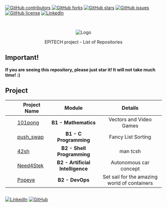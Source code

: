 [![GitHub contributors](https://img.shields.io/github/contributors/HorebParraud/Need4Stek?style=for-the-badge)](https://github.com/HorebParraud/Need4Stek/graphs/contributors)
[![GitHub forks](https://img.shields.io/github/forks/HorebParraud/Need4Stek?style=for-the-badge)](https://github.com/HorebParraud/Need4Stek/network)
[![GitHub stars](https://img.shields.io/github/stars/HorebParraud/Need4Stek?style=for-the-badge)](https://github.com/HorebParraud/Need4Stek/stargazers)
[![GitHub issues](https://img.shields.io/github/issues/HorebParraud/Need4Stek?style=for-the-badge)](https://github.com/HorebParraud/Need4Stek/issues)
[![GitHub license](https://img.shields.io/github/license/HorebParraud/Need4Stek?style=for-the-badge)](https://github.com/HorebParraud/Need4Stek)
[![LinkedIn][linkedin-shield]][linkedin-url]


<!-- PROJECT LOGO -->
<br />
<p align="center">
  <a>
    <img src="https://www.epitech.eu/wp-content/themes/epitech-adn/assets/images/adn/logos-baseline.svg" alt="Logo">
  </a>

  <p align="center">
    EPITECH project - List of Repositories
  </p>
</p>

<!-- IMPORTANT -->
## Important!
**If you are seeing this repository, please just star it! It will not take much time! :)**

## Project
|   |   Project Name  |   Module    | Details |
| :-:  |   -----   |   :------:    | :-: |
|<img src="https://www.flaticon.com/svg/static/icons/svg/1822/1822899.svg" width="15" /> | [101pong](https://github.com/HorebParraud/101pong) | **B1 - Mathematics** | Vectors and Video Games |
|<img src="https://www.flaticon.com/svg/static/icons/svg/3522/3522283.svg" width="15" /> | [push_swap](https://github.com/HorebParraud/push_swap) | **B1 - C Programming** | Fancy List Sorting |
|<img src="https://www.flaticon.com/svg/static/icons/svg/3522/3522283.svg" width="15" /> | [42sh](https://github.com/HorebParraud/42sh) | **B2 - Shell Programming** | man tcsh |
|<img src="https://www.flaticon.com/svg/static/icons/svg/3522/3522283.svg" width="15" /> | [Need4Stek](https://github.com/HorebParraud/Need4Stek) | **B2 - Artificial Intelligence** | Autonomous car concept |
|<img src="https://www.flaticon.com/svg/static/icons/svg/919/919853.svg" width="15" /> | [Popeye](https://github.com/HorebParraud/Popeye) | **B2 - DevOps** | Set sail for the amazing world of containers |

<!--USEFULL LINKS-->
##
[![LinkedIn][linkedin-shield]][linkedin-url] [![GitHub][github-shield]][github-url]

<!-- MARKDOWN LINKS, ALIAS & IMAGES -->
[linkedin-shield]: https://img.shields.io/badge/-LinkedIn-black.svg?style=for-the-badge&logo=linkedin&colorB=555
[linkedin-url]: https://www.linkedin.com/in/horeb-parraud/
[github-shield]: https://img.shields.io/badge/-other_repositories-black.svg?style=for-the-badge&logo=github&colorB=555
[github-url]: https://github.com/HorebParraud?tab=repositories
